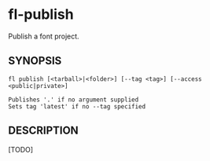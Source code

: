 # fl-publish

Publish a font project.

## SYNOPSIS

```
fl publish [<tarball>|<folder>] [--tag <tag>] [--access <public|private>]

Publishes '.' if no argument supplied
Sets tag 'latest' if no --tag specified
```

## DESCRIPTION

[TODO]
